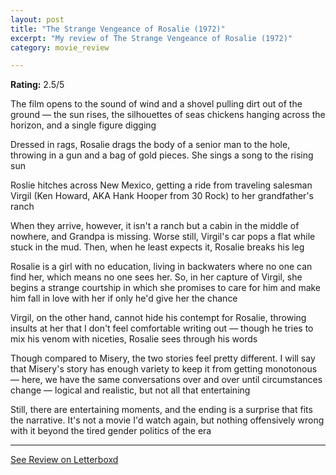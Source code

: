 ```yaml
---
layout: post
title: "The Strange Vengeance of Rosalie (1972)"
excerpt: "My review of The Strange Vengeance of Rosalie (1972)"
category: movie_review

---
```


**Rating:** 2.5/5

The film opens to the sound of wind and a shovel pulling dirt out of the ground — the sun rises, the silhouettes of seas chickens hanging across the horizon, and a single figure digging

Dressed in rags, Rosalie drags the body of a senior man to the hole, throwing in a gun and a bag of gold pieces. She sings a song to the rising sun

Roslie hitches across New Mexico, getting a ride from traveling salesman Virgil (Ken Howard, AKA Hank Hooper from 30 Rock) to her grandfather's ranch

When they arrive, however, it isn't a ranch but a cabin in the middle of nowhere, and Grandpa is missing. Worse still, Virgil's car pops a flat while stuck in the mud. Then, when he least expects it, Rosalie breaks his leg

Rosalie is a girl with no education, living in backwaters where no one can find her, which means no one sees her. So, in her capture of Virgil, she begins a strange courtship in which she promises to care for him and make him fall in love with her if only he'd give her the chance

Virgil, on the other hand, cannot hide his contempt for Rosalie, throwing insults at her that I don't feel comfortable writing out — though he tries to mix his venom with niceties, Rosalie sees through his words

Though compared to Misery, the two stories feel pretty different. I will say that Misery's story has enough variety to keep it from getting monotonous — here, we have the same conversations over and over until circumstances change — logical and realistic, but not all that entertaining

Still, there are entertaining moments, and the ending is a surprise that fits the narrative. It's not a movie I'd watch again, but nothing offensively wrong with it beyond the tired gender politics of the era

<hr>

[See Review on Letterboxd](https://boxd.it/4RNNDj)
